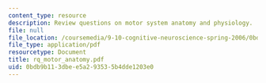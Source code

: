 ```yaml
---
content_type: resource
description: Review questions on motor system anatomy and physiology.
file: null
file_location: /coursemedia/9-10-cognitive-neuroscience-spring-2006/0bdb9b113dbee5a293535b4dde1203e0_rq_motor_anatomy.pdf
file_type: application/pdf
resourcetype: Document
title: rq_motor_anatomy.pdf
uid: 0bdb9b11-3dbe-e5a2-9353-5b4dde1203e0
---
```

